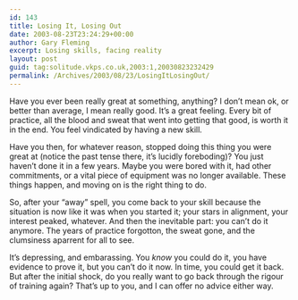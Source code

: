 ```yaml
---
id: 143
title: Losing It, Losing Out
date: 2003-08-23T23:24:29+00:00
author: Gary Fleming
excerpt: Losing skills, facing reality
layout: post
guid: tag:solitude.vkps.co.uk,2003:1,20030823232429
permalink: /Archives/2003/08/23/LosingItLosingOut/
---
```

Have you ever been really great at something, anything? I don&#8217;t mean ok, or better than average, I mean really good. It&#8217;s a great feeling. Every bit of practice, all the blood and sweat that went into getting that good, is worth it in the end. You feel vindicated by having a new skill.

Have you then, for whatever reason, stopped doing this thing you were great at (notice the past tense there, it&#8217;s lucidly foreboding)? You just haven&#8217;t done it in a few years. Maybe you were bored with it, had other commitments, or a vital piece of equipment was no longer available. These things happen, and moving on is the right thing to do.

So, after your &#8220;away&#8221; spell, you come back to your skill because the situation is now like it was when you started it; your stars in alignment, your interest peaked, whatever. And then the inevitable part: you can&#8217;t do it anymore. The years of practice forgotton, the sweat gone, and the clumsiness aparrent for all to see.

It&#8217;s depressing, and embarassing. You _know_ you could do it, you have evidence to prove it, but you can&#8217;t do it now. In time, you could get it back. But after the initial shock, do you really want to go back through the rigour of training again? That&#8217;s up to you, and I can offer no advice either way.